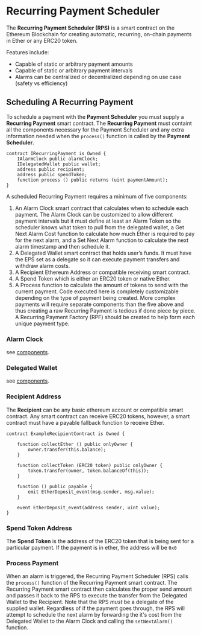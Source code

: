 # Recurring Payment Scheduler

The **Recurring Payment Scheduler (RPS)** is a smart contract on the Ethereum Blockchain for creating automatic, recurring, on-chain payments in Ether or any ERC20 token.

Features include:

- Capable of static or arbitrary payment amounts
- Capable of static or arbitrary payment intervals
- Alarms can be centralized or decentralized depending on use case (safety vs efficiency)

## Scheduling A Recurring Payment

To schedule a payment with the **Payment Scheduler** you must supply a **Recurring Payment** smart contract. The **Recurring Payment** must containt all the components necessary for the Payment Scheduler and any extra information needed when the `process()` function is called by the **Payment Scheduler**.

```
contract IRecurringPayment is Owned {
    IAlarmClock public alarmClock;
    IDelegatedWallet public wallet;
    address public recipient;
    address public spendToken;
    function process () public returns (uint paymentAmount);
}
```

A scheduled Recurring Payment requires a minimum of five components:

1. An Alarm Clock smart contract that calculates when to schedule each payment. The Alarm Clock can be customized to allow different payment intervals but it must define at least an Alarm Token so the scheduler knows what token to pull from the delegated wallet, a Get Next Alarm Cost function to calculate how much Ether is required to pay for the next alarm, and a Set Next Alarm function to calculate the next alarm timestamp and then schedule it. 
2. A Delegated Wallet smart contract that holds user’s funds. It must have the EPS set as a delegate so it can execute payment transfers and withdraw alarm costs.
3. A Recipient Ethereum Address or compatible receiving smart contract. 
4. A Spend Token which is either an ERC20 token or native Ether.
5. A Process function to calculate the amount of tokens to send with the current payment. Code executed here is completely customizable depending on the type of payment being created.
More complex payments will require separate components than the five above and thus creating a raw Recurring Payment is tedious if done piece by piece. A Recurring Payment Factory (RPF) should be created to help form each unique payment type.

### Alarm Clock

see [components](https://github.com/everchain-project/contracts/tree/master/components).

### Delegated Wallet

see [components](https://github.com/everchain-project/contracts/tree/master/components).

### Recipient Address

The **Recipient** can be any basic ethereum account or compatible smart contract. Any smart contract can receive ERC20 tokens, however, a smart contract must have a payable fallback function to receive Ether.

```
contract ExampleRecipientContract is Owned {
    
    function collectEther () public onlyOwner {
        owner.transfer(this.balance);
    }

    function collectToken (ERC20 token) public onlyOwner {
        token.transfer(owner, token.balanceOf(this));
    }
    
    function () public payable {
        emit EtherDeposit_event(msg.sender, msg.value);
    }
    
    event EtherDeposit_event(address sender, uint value);
}
```

### Spend Token Address

The **Spend Token** is the address of the ERC20 token that is being sent for a particular payment. If the payment is in ether, the address will be `0x0`

### Process Payment

When an alarm is triggered, the Recurring Payment Scheduler (RPS) calls the `process()` function of the Recurring Payment smart contract. The Recurring Payment smart contract then calculates the proper send amount and passes it back to the RPS to execute the transfer from the Delegated Wallet to the Recipient. Note that the RPS *must* be a delegate of the supplied wallet. Regardless of if the payment goes through, the RPS will attempt to schedule the next alarm by forwarding the it's cost from the Delegated Wallet to the Alarm Clock and calling the `setNextAlarm()` function.
